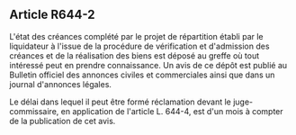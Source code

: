 Article R644-2
----
L'état des créances complété par le projet de répartition établi par le
liquidateur à l'issue de la procédure de vérification et d'admission des
créances et de la réalisation des biens est déposé au greffe où tout intéressé
peut en prendre connaissance. Un avis de ce dépôt est publié au Bulletin
officiel des annonces civiles et commerciales ainsi que dans un journal
d'annonces légales.

Le délai dans lequel il peut être formé réclamation devant le juge-commissaire,
en application de l'article L. 644-4, est d'un mois à compter de la publication
de cet avis.
